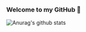 ### Welcome to my GitHub 👋



![Anurag's github stats](https://github-readme-stats.vercel.app/api?username=youssefwilliam&show_icons=true&count_private=true&include_all_commits=true&hide_star=true)
